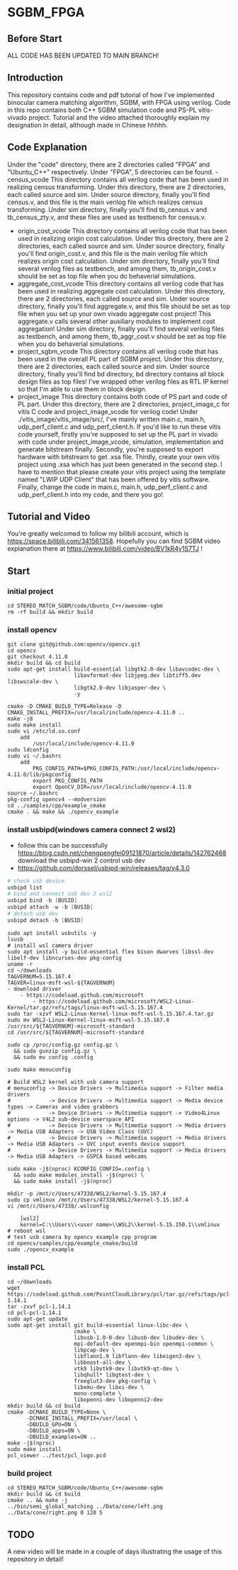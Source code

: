 # SGBM_FPGA
## Before Start
ALL CODE HAS BEEN UPDATED TO MAIN BRANCH!
## Introduction
This repository contains code and pdf tutorial of how I've implemented binocular camera matching algorithm, SGBM, with FPGA using verilog. Code in this repo contains both C++ SGBM simulation code and PS-PL vitis-vivado project. Tutorial and the video attached thoroughly explain my designation in detail, although made in Chinese hhhhh.
## Code Explanation
Under the "code" directory, there are 2 directories called "FPGA" and "Ubuntu_C++" respectively. Under "FPGA", 5 directories can be found.
-census_vcode
This directory contains all verilog code that has been used in realizing census transforming. Under this directory, there are 2 directories, each called source and sim. Under source directory, finally you'll find census.v, and this file is the main verilog file which realizes census transforming. Under sim directory, finally you'll find tb_census.v and tb_census_zty.v, and these files are used as testbench for census.v.
- origin_cost_vcode
This directory contains all verilog code that has been used in realizing origin cost calculation. Under this directory, there are 2 directories, each called source and sim. Under source directory, finally you'll find origin_cost.v, and this file is the main verilog file which realizes origin cost calculation. Under sim directory, finally you'll find several verilog files as testbench, and among them, tb_origin_cost.v should be set as top file when you do behaverial simulations.
- aggregate_cost_vcode
This directory contains all verilog code that has been used in realizing aggregate cost calculation. Under this directory, there are 2 directories, each called source and sim. Under source directory, finally you'll find aggregate.v, and this file should be set as top file when you set up your own vivado aggregate cost project! This aggregate.v calls several other auxiliary modules to implement cost aggregation! Under sim directory, finally you'll find several verilog files as testbench, and among them, tb_aggr_cost.v should be set as top file when you do behaverial simulations.
- project_sgbm_vcode
This directory contains all verilog code that has been used in the overall PL part of SGBM project. Under this directory, there are 2 directories, each called source and sim. Under source directory, finally you'll find bd directory, bd directory contains all block design files as top files! I've wrapped other verilog files as RTL IP kernel so that I'm able to use them in block design.
- project_image
This directory contains both code of PS part and code of PL part. Under this directory, there are 2 directories, project_image_c for vitis C code and project_image_vcode for verilog code! Under ./vitis_image/vitis_image/src/, I've mainly written main.c, main.h, udp_perf_client.c and udp_perf_client.h. If you'd like to run these vitis code yourself, firstly you're supposed to set up the PL part in vivado with code under project_image_vcode, simulation, implementation and generate bitstream finally. Secondly, you're supposed to export hardware with bitstream to get .xsa file. Thirdly, create your own vitis project using .xsa which has just been generated in the second step. I have to mention that please create your vitis project using the template named "LWIP UDP Client" that has been offered by vitis software. Finally, change the code in main.c, main.h, udp_perf_client.c and udp_perf_client.h into my code, and there you go!
## Tutorial and Video
You're greatly welcomed to follow my bilibili account, which is https://space.bilibili.com/341561358. Hopefully you can find SGBM video explanation there at https://www.bilibili.com/video/BV1kR4y1S7TJ !
## Start
### initial project
```shell
cd STEREO_MATCH_SGBM/code/Ubuntu_C++/awesome-sgbm
rm -rf build && mkdir build
```
### install opencv
```shell
git clone git@github.com:opencv/opencv.git
cd opencv
git checkout 4.11.0
mkdir build && cd build
sudo apt-get install build-essential libgtk2.0-dev libavcodec-dev \ 
                     libavformat-dev libjpeg.dev libtiff5.dev libswscale-dev \
                     libgtk2.0-dev libjasper-dev \
                     -y

cmake -D CMAKE_BUILD_TYPE=Release -D CMAKE_INSTALL_PREFIX=/usr/local/include/opencv-4.11.0 ..
make -j8
sudo make install
sudo vi /etc/ld.so.conf
    add
        /usr/local/include/opencv-4.11.0
sudo ldconfig
sudo vi ~/.bashrc
    add
        PKG_CONFIG_PATH=$PKG_CONFIG_PATH:/usr/local/include/opencv-4.11.0/lib/pkgconfig
        export PKG_CONFIG_PATH
        export OpenCV_DIR=/usr/local/include/opencv-4.11.0
source ~/.bashrc
pkg-config opencv4 --modversion
cd ../samples/cpp/example_cmake
cmake . && make && ./opencv_example
```
### install usbipd(windows camera connect 2 wsl2)
- follow this can be successfully https://blog.csdn.net/chengpengfei09121870/article/details/142762468
download the usbipd-win 2 control usb dev
- https://github.com/dorssel/usbipd-win/releases/tag/v4.3.0
```powershell
# check usb device
usbipd list
# bind and connect usb dev 2 wsl2
usbipd bind -b [BUSID]
usbipd attach -w -b [BUSID]
# detach usb dev
usbipd detach -b [BUSID]
```
```shell
sudo apt install usbutils -y
lsusb
# install wsl camera driver
sudo apt install -y build-essential flex bison dwarves libssl-dev libelf-dev libncurses-dev pkg-config
uname -r
cd ~/downloads
TAGVERNUM=5.15.167.4
TAGVER=linux-msft-wsl-${TAGVERNUM}
- download driver
    - https://codeload.github.com/microsoft
        - https://codeload.github.com/microsoft/WSL2-Linux-Kernel/tar.gz/refs/tags/linux-msft-wsl-5.15.167.4
sudo tar -xzvf WSL2-Linux-Kernel-linux-msft-wsl-5.15.167.4.tar.gz
sudo mv WSL2-Linux-Kernel-linux-msft-wsl-5.15.167.4 /usr/src/${TAGVERNUM}-microsoft-standard
cd /usr/src/${TAGVERNUM}-microsoft-standard

sudo cp /proc/config.gz config.gz \
  && sudo gunzip config.gz \
  && sudo mv config .config

sudo make menuconfig

# Build WSL2 kernel with usb camera support
# menuconfig -> Device Drivers -> Multimedia support -> Filter media drivers
#            -> Device Drivers -> Multimedia support -> Media device types -> Cameras and video grabbers
#            -> Device Drivers -> Multimedia support -> Video4Linux options -> V4L2 sub-device userspace API
#            -> Device Drivers -> Multimedia support -> Media drivers -> Media USB Adapters -> USB Video Class (UVC)
#            -> Device Drivers -> Multimedia support -> Media drivers -> Media USB Adapters -> UVC input events device support
#            -> Device Drivers -> Multimedia support -> Media drivers -> Media USB Adapters -> GSPCA based webcams

sudo make -j$(nproc) KCONFIG_CONFIG=.config \
  && sudo make modules_install -j$(nproc) \
  && sudo make install -j$(nproc)

mkdir -p /mnt/c/Users/47338/WSL2/kernel-5.15.167.4
sudo cp vmlinux /mnt/c/Users/47338/WSL2/kernel-5.15.167.4
vi /mnt/c/Users/47338/.wslconfig

    [wsl2]
    kernel=C:\\Users\\<user name>\\WSL2\\kernel-5.15.150.1\\vmlinux
# reboot wsl
# test usb camera by opencv example cpp program
cd opencv/samples/cpp/example_cmake/build
sudo ./opencv_example
```
### install PCL
```
cd ~/downloads
wget https://codeload.github.com/PointCloudLibrary/pcl/tar.gz/refs/tags/pcl-1.14.1
tar -zxvf pcl-1.14.1
cd pcl-pcl-1.14.1
sudo apt-get update
sudo apt-get install git build-essential linux-libc-dev \
                     cmake \
                     libusb-1.0-0-dev libusb-dev libudev-dev \
                     mpi-default-dev openmpi-bin openmpi-common \
                     libpcap-dev \
                     libflann1.9 libflann-dev libeigen3-dev \
                     libboost-all-dev \
                     vtk9 libvtk9-dev libvtk9-qt-dev \
                     libqhull* libgtest-dev \
                     freeglut3-dev pkg-config \
                     libxmu-dev libxi-dev \
                     mono-complete \
                     libopenni-dev libopenni2-dev
mkdir build && cd build
cmake -DCMAKE_BUILD_TYPE=None \
      -DCMAKE_INSTALL_PREFIX=/usr/local \
      -DBUILD_GPU=ON \
      -DBUILD_apps=ON \
      -DBUILD_examples=ON ..
make -j$(nproc)
sudo make install
pcl_viewer ../test/pcl_logo.pcd
```
### build project
```
cd STEREO_MATCH_SGBM/code/Ubuntu_C++/awesome-sgbm
mkdir build && cd build
cmake .. && make -j
../bin/semi_global_matching ../Data/cone/left.png ../Data/cone/right.png 0 128 5
```
## TODO
A new video will be made in a couple of days illustrating the usage of this repository in detail!

